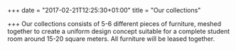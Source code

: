 +++
date = "2017-02-21T12:25:30+01:00"
title = "Our collections"

+++
Our collections consists of 5-6 different pieces of furniture, meshed together to create a uniform design concept suitable for a complete student room around 15-20 square meters. All furniture will be leased together.